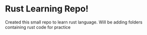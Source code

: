# Rust Learning Repo!

Created this small repo to learn rust language.
Will be adding folders containing rust code for practice